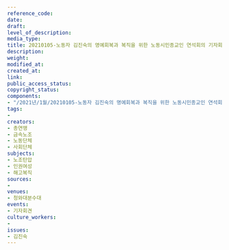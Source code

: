 ```yaml
---
reference_code: 
date: 
draft: 
level_of_description: 
media_type: 
title: 20210105-노동자 김진숙의 명예회복과 복직을 위한 노동시민종교인 연석회의 기자회견
description: 
weight: 
modified_at: 
created_at: 
link: 
public_access_status: 
copyright_status: 
components:
- "/2021년/1월/20210105-노동자 김진숙의 명예회복과 복직을 위한 노동시민종교인 연석회의 기자회견/_1DX6677.jpg"
tags:
- 
creators:
- 총연맹
- 금속노조
- 노동단체
- 사회단체
subjects:
- 노조탄압
- 인권여성
- 해고복직
sources:
- 
venues:
- 청와대분수대
events:
- 기자회견
culture_workers:
- 
issues:
- 김진숙
---
```

